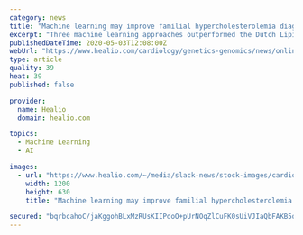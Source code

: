 ```yaml
---
category: news
title: "Machine learning may improve familial hypercholesterolemia diagnosis"
excerpt: "Three machine learning approaches outperformed the Dutch Lipid Score to diagnose patients with genetic mutations that cause familial hypercholesterolemia, according to a study published in the European Journal of Preventive Cardiology."
publishedDateTime: 2020-05-03T12:08:00Z
webUrl: "https://www.healio.com/cardiology/genetics-genomics/news/online/{e837ffad-5bff-4c7f-af11-3a2643b69ccb}/machine-learning-may-improve-familial-hypercholesterolemia-diagnosis"
type: article
quality: 39
heat: 39
published: false

provider:
  name: Healio
  domain: healio.com

topics:
  - Machine Learning
  - AI

images:
  - url: "https://www.healio.com/~/media/slack-news/stock-images/cardiology/l/cholesterol-level_76957463.jpeg"
    width: 1200
    height: 630
    title: "Machine learning may improve familial hypercholesterolemia diagnosis"

secured: "bqrbcahoC/jaKggohBLxMzRUsKIIPdoO+pUrNOqZlCuFK0sUiVJIaQbFAKB5qT5JOJNR2NqFon/Ap9fA2s6sVlE0Uf8IuoeRdM7mZC73U2TIneyqF/D4FaeiacWwa2EbsRKhu/W3mnx4KSxWAFCUgtP16GNYbLV3ez8hUIp9dT1eau2Ww90yjWpFefZWY3GpYqmP2FWv2oDsTTOxOrDLyJsiXrwNwv2mD9vZ21dRElWZX96wtzIMgjwjD+VFC6S07kg8tOE3FgXupx6f/5dC2ShvEMGl66fiweVnqCZqNd6DPZj1JSO4bQXERf3AThaUakvvnffQo0oaaCetJfitxYQeg3EDO5p/bH7t5qqSoMX/YKfDpdUAWo6P5IdZZLcqsMXhdz576J+uShFqFwsoIGXM0N99EPB5r4dvsW23knQJxGbuMhmMLVVSc3HjyKXEg3HiAIxjt3U1s6HCGxiE4+ZZUTRHMxQJHUB2WAts8fM=;z6ATnpQrnGQUQ9+oUWI4ZQ=="
---
```


